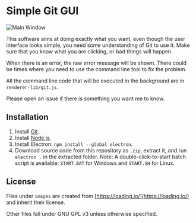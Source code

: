 # Simple Git GUI

![Main Window](http://i.imgur.com/rp4Pzfy.png)

This software aims at doing exactly what you want, even though the user interface looks simple, you need some understanding of Git to use it. Make sure that you know what you are clicking, or bad things will happen. 

When there is an error, the raw error message will be shown. There could be times where you need to use the command line tool to fix the problem. 

All the command line code that will be executed in the background are in `renderer-lib/git.js`. 

Please open an issue if there is something you want me to know. 

## Installation

1. Install [Git](https://git-scm.com/downloads). 
2. Install [Node.js](https://nodejs.org/en/). 
3. Install Electron: `npm install --global electron`. 
4. Download source code from this repository as `.zip`, extract it, and run `electron .` in the extracted folder. 
Note: A double-click-to-start batch script is available: `START.BAT` for Windows and `START.SH` for Linux. 

## License

Files under `images` are created from [https://loading.io/](https://loading.io/) and inherit their license. 

Other files fall under GNU GPL v3 unless otherwise specified. 
